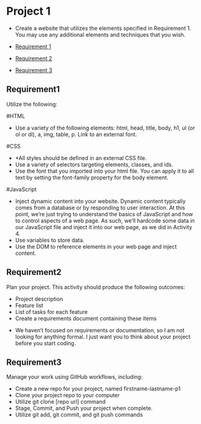 # Project 1
- Create a website that utilizes the elements specified in Requirement 1. You may use any additional elements and techniques that you wish.

- [Requirement 1](#Requirement1)
- [Requirement 2](#Requirement2)
- [Requirement 3](#Requirement3)

## Requirement1
Utilize the following:

#HTML 
- Use a variety of the following elements: html, head, title, body, h1, ul (or ol or dl), a, img, table, p. 
Link to an external font.

#CSS
- *All styles should be defined in an external CSS file.
- Use a variety of selectors targeting elements, classes, and ids.
- Use the font that you imported into your html file. You can apply it to all text by setting the font-family property for the body element.

#JavaScript
- Inject dynamic content into your website. Dynamic content typically comes from a database or by responding to user interaction. At this point, we’re just trying to understand the basics of JavaScript and how to control aspects of a web page. As such, we’ll hardcode some data in our JavaScript file and inject it into our web page, as we did in Activity 4.
- Use variables to store data.
- Use the DOM to reference elements in your web page and inject content.

## Requirement2
Plan your project. This activity should produce the following outcomes:
- Project description
- Feature list
- List of tasks for each feature
- Create a requirements document containing these items

* We haven’t focused on requirements or documentation, so I am not looking for anything formal. I just want you to think about your project before you start coding.

## Requirement3
Manage your work using GitHub workflows, including:
- Create a new repo for your project, named firstname-lastname-p1
- Clone your project repo to your computer
- Utilize git clone [repo url] command
- Stage, Commit, and Push your project when complete.
- Utilize git add, git commit, and git push commands 